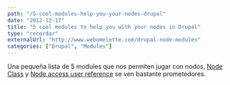 ```yaml
---
path: "/5-cool-modules-help-you-your-nodes-drupal"
date: "2012-12-17"
title: "5 cool modules to help you with your nodes in Drupal"
type: "recordar"
externalUrl: "http://www.webomelette.com/drupal-node-modules"
categories: ["Drupal", "Modules"]
---
```


Una pequeña lista de 5 modules que nos permiten jugar con nodos, [Node Class](http://drupal.org/project/node_class) y [Node access user reference](http://drupal.org/project/nodeaccess_userreference) se ven bastante prometedores.
